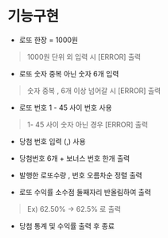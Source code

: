 # 기능구현 

 - 로또 한장 = 1000원
 > 1000원 단위 외 입력 시 [ERROR] 출력

-  로또 숫자 중복 아닌 숫자 6개 입력 
 > 숫자 중복 , 6개 이상 넘어갈 시 [ERROR] 출력

-  로또 번호 1 - 45 사이 번호 사용
> 1- 45 사이 숫자 아닌 경우 [ERROR] 출력

- 당첨 번호 입력 (,) 사용

- 당첨번호 6개 + 보너스 번호 한개 출력 

- 발행한 로또수량 , 번호 오름차순 정렬 출력

- 로또 수익률 소수점 둘째자리 반올림하여 출력
> Ex) 62.50% -> 62.5% 로 출력

- 당첨 통계 및 수익률 출력 후 종료
 
 
 
 